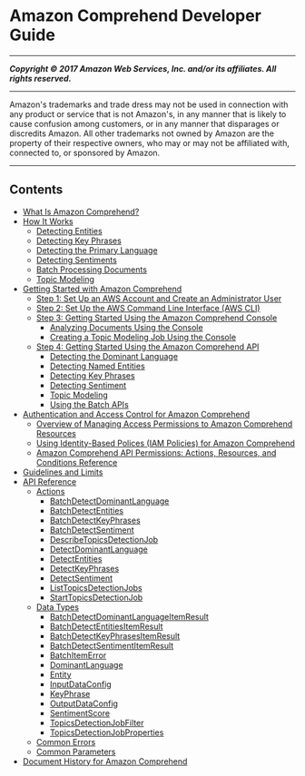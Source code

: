 # Amazon Comprehend Developer Guide

-----
*****Copyright &copy; 2017 Amazon Web Services, Inc. and/or its affiliates. All rights reserved.*****

-----
Amazon's trademarks and trade dress may not be used in 
     connection with any product or service that is not Amazon's, 
     in any manner that is likely to cause confusion among customers, 
     or in any manner that disparages or discredits Amazon. All other 
     trademarks not owned by Amazon are the property of their respective
     owners, who may or may not be affiliated with, connected to, or 
     sponsored by Amazon.

-----
## Contents
+ [What Is Amazon Comprehend?](what-is.md)
+ [How It Works](how-it-works.md)
   + [Detecting Entities](how-entities.md)
   + [Detecting Key Phrases](how-key-phrases.md)
   + [Detecting the Primary Language](how-languages.md)
   + [Detecting Sentiments](how-sentiment.md)
   + [Batch Processing Documents](how-batch.md)
   + [Topic Modeling](topic-modeling.md)
+ [Getting Started with Amazon Comprehend](getting-started.md)
   + [Step 1: Set Up an AWS Account and Create an Administrator User](setting-up.md)
   + [Step 2: Set Up the AWS Command Line Interface (AWS CLI)](setup-awscli.md)
   + [Step 3: Getting Started Using the Amazon Comprehend Console](get-started-console.md)
      + [Analyzing Documents Using the Console](get-started-console-analysis.md)
      + [Creating a Topic Modeling Job Using the Console](getting-started-console-topics.md)
   + [Step 4: Getting Started Using the Amazon Comprehend API](get-started-api.md)
      + [Detecting the Dominant Language](get-started-api-dominant-language.md)
      + [Detecting Named Entities](get-started-api-entities.md)
      + [Detecting Key Phrases](get-started-api-key-phrases.md)
      + [Detecting Sentiment](get-started-api-sentiment.md)
      + [Topic Modeling](get-started-topics.md)
      + [Using the Batch APIs](get-started-batch.md)
+ [Authentication and Access Control for Amazon Comprehend](auth-and-access-control.md)
   + [Overview of Managing Access Permissions to Amazon Comprehend Resources](access-control-overview.md)
   + [Using Identity-Based Polices (IAM Policies) for Amazon Comprehend](access-control-managing-permissions.md)
   + [Amazon Comprehend API Permissions: Actions, Resources, and Conditions Reference](comprehend-api-permissions-ref.md)
+ [Guidelines and Limits](guidelines-and-limits.md)
+ [API Reference](API_Reference.md)
   + [Actions](API_Operations.md)
      + [BatchDetectDominantLanguage](API_BatchDetectDominantLanguage.md)
      + [BatchDetectEntities](API_BatchDetectEntities.md)
      + [BatchDetectKeyPhrases](API_BatchDetectKeyPhrases.md)
      + [BatchDetectSentiment](API_BatchDetectSentiment.md)
      + [DescribeTopicsDetectionJob](API_DescribeTopicsDetectionJob.md)
      + [DetectDominantLanguage](API_DetectDominantLanguage.md)
      + [DetectEntities](API_DetectEntities.md)
      + [DetectKeyPhrases](API_DetectKeyPhrases.md)
      + [DetectSentiment](API_DetectSentiment.md)
      + [ListTopicsDetectionJobs](API_ListTopicsDetectionJobs.md)
      + [StartTopicsDetectionJob](API_StartTopicsDetectionJob.md)
   + [Data Types](API_Types.md)
      + [BatchDetectDominantLanguageItemResult](API_BatchDetectDominantLanguageItemResult.md)
      + [BatchDetectEntitiesItemResult](API_BatchDetectEntitiesItemResult.md)
      + [BatchDetectKeyPhrasesItemResult](API_BatchDetectKeyPhrasesItemResult.md)
      + [BatchDetectSentimentItemResult](API_BatchDetectSentimentItemResult.md)
      + [BatchItemError](API_BatchItemError.md)
      + [DominantLanguage](API_DominantLanguage.md)
      + [Entity](API_Entity.md)
      + [InputDataConfig](API_InputDataConfig.md)
      + [KeyPhrase](API_KeyPhrase.md)
      + [OutputDataConfig](API_OutputDataConfig.md)
      + [SentimentScore](API_SentimentScore.md)
      + [TopicsDetectionJobFilter](API_TopicsDetectionJobFilter.md)
      + [TopicsDetectionJobProperties](API_TopicsDetectionJobProperties.md)
   + [Common Errors](CommonErrors.md)
   + [Common Parameters](CommonParameters.md)
+ [Document History for Amazon Comprehend](doc-history.md)